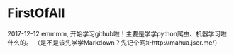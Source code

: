 # FirstOfAll
2017-12-12
emmmm, 开始学习github啦！主要是学学python爬虫、机器学习啦什么的。
（是不是该先学学Markdown？先记个网址http://mahua.jser.me/）